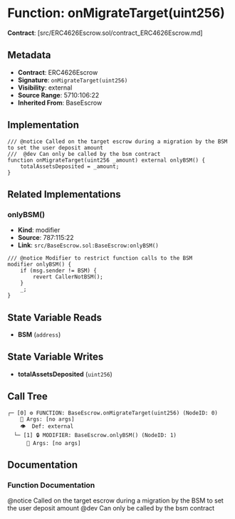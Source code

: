 # Function: onMigrateTarget(uint256)

**Contract**: [src/ERC4626Escrow.sol/contract_ERC4626Escrow.md]

## Metadata

- **Contract**: ERC4626Escrow
- **Signature**: `onMigrateTarget(uint256)`
- **Visibility**: external
- **Source Range**: 5710:106:22
- **Inherited From**: BaseEscrow

## Implementation

```solidity
/// @notice Called on the target escrow during a migration by the BSM to set the user deposit amount
///  @dev Can only be called by the bsm contract
function onMigrateTarget(uint256 _amount) external onlyBSM() {
    totalAssetsDeposited = _amount;
}
```

## Related Implementations

### onlyBSM()

- **Kind**: modifier
- **Source**: 787:115:22
- **Link**: `src/BaseEscrow.sol:BaseEscrow:onlyBSM()`

```solidity
/// @notice Modifier to restrict function calls to the BSM
modifier onlyBSM() {
    if (msg.sender != BSM) {
        revert CallerNotBSM();
    }
    _;
}
```

## State Variable Reads

- **BSM** (`address`)

## State Variable Writes

- **totalAssetsDeposited** (`uint256`)

## Call Tree

```
┌─ [0] ⚙️ FUNCTION: BaseEscrow.onMigrateTarget(uint256) (NodeID: 0)
    💬 Args: [no args]
    👁️  Def: external
  └─ [1] 🔒 MODIFIER: BaseEscrow.onlyBSM() (NodeID: 1)
      💬 Args: [no args]
```

## Documentation

### Function Documentation

@notice Called on the target escrow during a migration by the BSM to set the user deposit amount
 @dev Can only be called by the bsm contract
